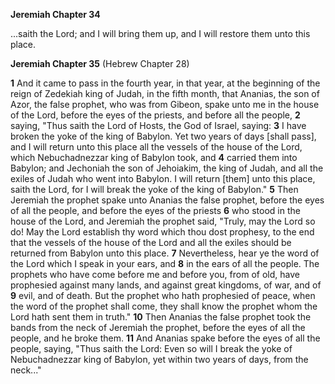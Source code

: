 **Jeremiah Chapter 34**

...saith the Lord; and I will bring them up, and I will restore them unto this place.

**Jeremiah Chapter 35**
(Hebrew Chapter 28)

**1** And it came to pass in the fourth year, in that year, at the beginning of the reign of Zedekiah king of Judah, in the fifth month, that Ananias, the son of Azor, the false prophet, who was from Gibeon, spake unto me in the house of the Lord, before the eyes of the priests, and before all the people,
**2** saying, "Thus saith the Lord of Hosts, the God of Israel, saying:
**3** I have broken the yoke of the king of Babylon. Yet two years of days [shall pass], and I will return unto this place all the vessels of the house of the Lord, which Nebuchadnezzar king of Babylon took, and
**4** carried them into Babylon; and Jechoniah the son of Jehoiakim, the king of Judah, and all the exiles of Judah who went into Babylon. I will return [them] unto this place, saith the Lord, for I will break the yoke of the king of Babylon."
**5** Then Jeremiah the prophet spake unto Ananias the false prophet, before the eyes of all the people, and before the eyes of the priests
**6** who stood in the house of the Lord, and Jeremiah the prophet said, "Truly, may the Lord so do! May the Lord establish thy word which thou dost prophesy, to the end that the vessels of the house of the Lord and all the exiles should be returned from Babylon unto this place.
**7** Nevertheless, hear ye the word of the Lord which I speak in your ears, and
**8** in the ears of all the people. The prophets who have come before me and before you, from of old, have prophesied against many lands, and against great kingdoms, of war, and of
**9** evil, and of death. But the prophet who hath prophesied of peace, when the word of the prophet shall come, they shall know the prophet whom the Lord hath sent them in truth."
**10** Then Ananias the false prophet took the bands from the neck of Jeremiah the prophet, before the eyes of all the people, and he broke them.
**11** And Ananias spake before the eyes of all the people, saying, "Thus saith the Lord: Even so will I break the yoke of Nebuchadnezzar king of Babylon, yet within two years of days, from the neck..."